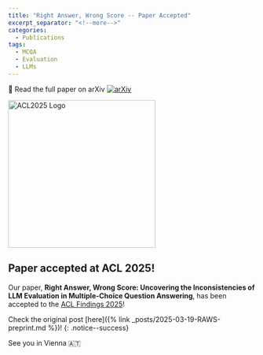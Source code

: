 ```yaml
---
title: "Right Answer, Wrong Score -- Paper Accepted"
excerpt_separator: "<!--more-->"
categories:
  - Publications
tags:
  - MCQA
  - Evaluation
  - LLMs
---
```

📄 Read the full paper on arXiv [![arXiv](https://img.shields.io/badge/arXiv-paper-b31b1b.svg)](https://arxiv.org/abs/2503.14996) 
<!--more-->

<img src="../../assets/images/acl2025_id-square_black_600x600.png" alt="ACL2025 Logo" width="300"/>

## Paper accepted at ACL 2025!
Our paper, **Right Answer, Wrong Score: Uncovering the Inconsistencies of LLM Evaluation in Multiple-Choice Question Answering**, has been accepted to the [ACL Findings 2025](https://2025.aclweb.org/program/find_papers/)!

Check the original post [here]({% link _posts/2025-03-19-RAWS-preprint.md %})!
{: .notice--success}

See you in Vienna 🇦🇹